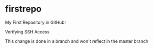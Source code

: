 # firstrepo

My First Repository in GitHub!

Verifying SSH Access

This change is done in a branch and won't reflect in the master branch

